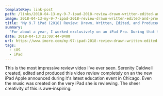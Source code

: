 ```yaml
---
templateKey: link-post
path: /links/2018-04-13-my-9-7-ipad-2018-review-drawn-written-edited-and-produced-with-an-ipad
image: 2018-04-13-my-9-7-ipad-2018-review-drawn-written-edited-and-produced-with-an-ipad.jpg
title: "My 9.7 iPad (2018) Review: Drawn, Written, Edited, and Produced With an iPad"
summary:
  "For about a year, I worked exclusively on an iPad Pro. During that time I learned a lot about the highs (and massive lows) of iPad productivity, fell in love with the Apple Pencil, and discovered how best to balance my iPad and Mac lifestyle."
date: 2018-04-13T22:00:44-0400
url: https://www.imore.com/my-97-ipad-2018-review-drawn-written-edited-and-produced-ipad
tags:
  - iOS
  - iPad
---
```

This is the most impressive review video I've ever seen. Serenity Caldwell created, edited and produced this video review completely on an the new iPad Apple announced during it's latest education event in Chicago. Even the music was created on the very iPad she is reviewing. The sheer creativity of this is awe-inspiring.
